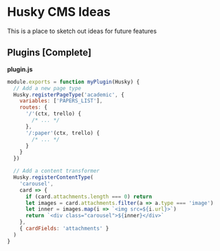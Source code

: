 # Husky CMS Ideas

This is a place to sketch out ideas for future features

## Plugins [Complete]

**plugin.js**

```js
module.exports = function myPlugin(Husky) {
  // Add a new page type
  Husky.registerPageType('academic', {
    variables: ['PAPERS_LIST'],
    routes: {
      '/'(ctx, trello) {
        /* ... */
      },
      '/:paper'(ctx, trello) {
        /* ... */
      }
    }
  })

  // Add a content transformer
  Husky.registerContentType(
    'carousel',
    card => {
      if (card.attachments.length === 0) return
      let images = card.attachments.filter(a => a.type === 'image')
      let inner = images.map(i => `<img src=${i.url}>`)
      return `<div class="carousel">${inner}</div>`
    },
    { cardFields: 'attachments' }
  )
}
```
